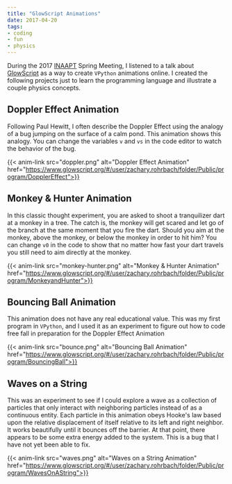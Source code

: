 ```yaml
---
title: "GlowScript Animations"
date: 2017-04-20
tags:
- coding
- fun
- physics
---
```



During the 2017 [INAAPT](https://www.inaapt.org) Spring Meeting, I listened to a talk about [GlowScript](https://www.glowscript.org/) as a way to create `VPython` animations online.  I created the following projects just to learn the programming language and illustrate a couple physics concepts.

<!--more-->

## Doppler Effect Animation

Following Paul Hewitt, I often describe the Doppler Effect using the analogy of a bug jumping on the surface of a calm pond.  This animation shows this analogy.  You can change the variables `v` and `vs` in the code editor to watch the behavior of the bug.

{{< anim-link src="doppler.png" alt="Doppler Effect Animation" 
    href="https://www.glowscript.org/#/user/zachary.rohrbach/folder/Public/program/DopplerEffect">}}

## Monkey & Hunter Animation

In this classic thought experiment, you are asked to shoot a tranquilizer dart at a monkey in a tree.  The catch is, the monkey will get scared and let go of the branch at the same moment that you fire the dart.  Should you aim at the monkey, above the monkey, or below the monkey in order to hit him?  You can change `v0` in the code to show that no matter how fast your dart travels you still need to aim directly at the monkey.

{{< anim-link src="monkey-hunter.png" alt="Monkey & Hunter Animation" 
    href="https://www.glowscript.org/#/user/zachary.rohrbach/folder/Public/program/MonkeyandHunter">}}


## Bouncing Ball Animation

This animation does not have any real educational value.  This was my first program in `VPython`, and I used it as an experiment to figure out how to code free fall in preparation for the Doppler Effect Animation

{{< anim-link src="bounce.png" alt="Bouncing Ball Animation" 
    href="https://www.glowscript.org/#/user/zachary.rohrbach/folder/Public/program/BouncingBall">}}


## Waves on a String

This was an experiment to see if I could explore a wave as a collection of particles that only interact with neighboring particles instead of as a continuous entity. Each particle in this animation obeys Hooke's law based upon the relative displacement of itself relative to its left and right neighbor.  It works beautifully until it bounces off the barrier.  At that point, there appears to be some extra energy added to the system.  This is a bug that I have not yet been able to fix.

{{< anim-link src="waves.png" alt="Waves on a String Animation" 
    href="https://www.glowscript.org/#/user/zachary.rohrbach/folder/Public/program/WavesOnAString">}}